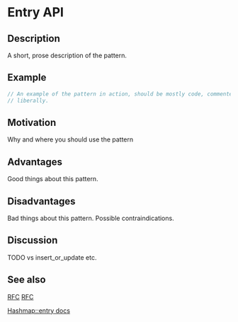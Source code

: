 # Entry API

## Description

A short, prose description of the pattern.

## Example

```rust
// An example of the pattern in action, should be mostly code, commented
// liberally.
```

## Motivation

Why and where you should use the pattern

## Advantages

Good things about this pattern.

## Disadvantages

Bad things about this pattern. Possible contraindications.

## Discussion

TODO vs insert_or_update etc.

## See also

[RFC](https://github.com/rust-lang/rfcs/blob/master/text/0216-collection-views.md)
[RFC](https://github.com/rust-lang/rfcs/blob/8e2d3a3341da533f846f61f10335b72c9a9f4740/text/0921-entry_v3.md)

[Hashmap::entry docs](https://doc.rust-lang.org/std/collections/struct.HashMap.html#method.entry)
